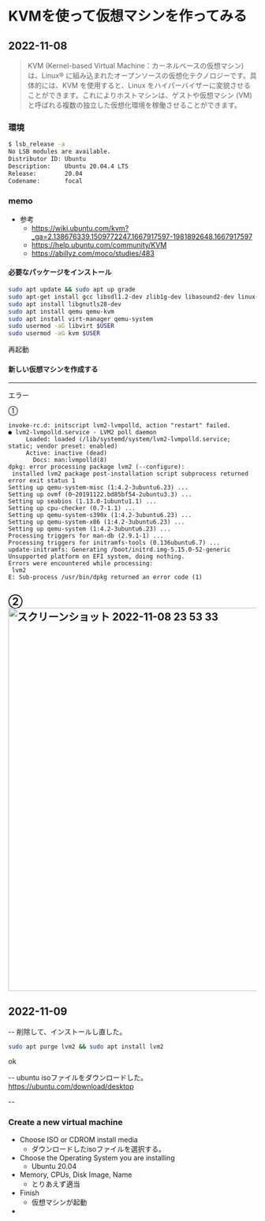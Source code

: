 # KVMを使って仮想マシンを作ってみる

## 2022-11-08
>KVM (Kernel-based Virtual Machine：カーネルベースの仮想マシン) は、Linux® に組み込まれたオープンソースの仮想化テクノロジーです。具体的には、KVM を使用すると、Linux をハイパーバイザーに変貌させることができます。これによりホストマシンは、ゲストや仮想マシン (VM) と呼ばれる複数の独立した仮想化環境を稼働させることができます。

### 環境

```sh
$ lsb_release -a
No LSB modules are available.
Distributor ID: Ubuntu
Description:    Ubuntu 20.04.4 LTS
Release:        20.04
Codename:       focal
```

### memo
- 参考
    - https://wiki.ubuntu.com/kvm?_ga=2.138676339.1509772247.1667917597-1981892648.1667917597
    - https://help.ubuntu.com/community/KVM
    - https://abillyz.com/moco/studies/483

#### 必要なパッケージをインストール

```sh
sudo apt update && sudo apt up grade
sudo apt-get install gcc libsdl1.2-dev zlib1g-dev libasound2-dev linux-kernel-headers pkg-config libpci-dev
sudo apt install libgnutls28-dev
sudo apt install qemu qemu-kvm
sudo apt install virt-manager qemu-system
sudo usermod -aG libvirt $USER
sudo usermod -aG kvm $USER
```

再起動

#### 新しい仮想マシンを作成する

---

エラー

①
```
invoke-rc.d: initscript lvm2-lvmpolld, action "restart" failed.
● lvm2-lvmpolld.service - LVM2 poll daemon
     Loaded: loaded (/lib/systemd/system/lvm2-lvmpolld.service; static; vendor preset: enabled)
     Active: inactive (dead)
       Docs: man:lvmpolld(8)
dpkg: error processing package lvm2 (--configure):
 installed lvm2 package post-installation script subprocess returned error exit status 1
Setting up qemu-system-misc (1:4.2-3ubuntu6.23) ...
Setting up ovmf (0~20191122.bd85bf54-2ubuntu3.3) ...
Setting up seabios (1.13.0-1ubuntu1.1) ...
Setting up cpu-checker (0.7-1.1) ...
Setting up qemu-system-s390x (1:4.2-3ubuntu6.23) ...
Setting up qemu-system-x86 (1:4.2-3ubuntu6.23) ...
Setting up qemu-system (1:4.2-3ubuntu6.23) ...
Processing triggers for man-db (2.9.1-1) ...
Processing triggers for initramfs-tools (0.136ubuntu6.7) ...
update-initramfs: Generating /boot/initrd.img-5.15.0-52-generic
Unsupported platform on EFI system, doing nothing.
Errors were encountered while processing:
 lvm2
E: Sub-process /usr/bin/dpkg returned an error code (1)
```

②
<img width="778" alt="スクリーンショット 2022-11-08 23 53 33" src="https://user-images.githubusercontent.com/71882104/200597078-41f58150-452a-4de8-a137-bd1cf37833fd.png">
---

## 2022-11-09

--
削除して、インストールし直した。

```sh
sudo apt purge lvm2 && sudo apt install lvm2
```

ok

--
ubuntu isoファイルをダウンロードした。
https://ubuntu.com/download/desktop

--

### Create a new virtual machine
- Choose ISO or CDROM install media
  - ダウンロードしたisoファイルを選択する。
- Choose the Operating System you are installing
  - Ubuntu 20.04
- Memory, CPUs, Disk Image, Name
  - とりあえず適当
- Finish
  - 仮想マシンが起動
- 
